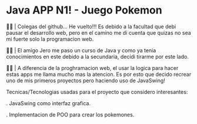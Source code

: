 # Java APP N1! - Juego Pokemon
🐕‍🦺 | Colegas del github... He vuelto!!! Es debido a la facultad que debi pausar el desarrollo web, pero en el camino me di cuenta que quizas no sea mi fuerte solo la programacion web.

🐕‍🦺 | El amigo Jero me paso un curso de Java y como ya tenia conocimientos en este debido a la secundaria, decidi tirarme por este lado.

🐕‍🦺 | A diferencia de la proghramacion web, el usar la logica para hacer estas apps me llama mucho mas la atencion. Es por esto que decido recrear uno de mis primeros proyectos pero haciendo uso de JavaSwing!

Tecnicas/Tecnologias usadas para el proyecto que considero interesantes:

. JavaSwing como interfaz grafica.

. Implementacion de POO para crear los pokemones.

